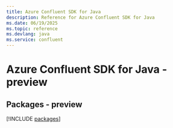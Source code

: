 ```yaml
---
title: Azure Confluent SDK for Java
description: Reference for Azure Confluent SDK for Java
ms.date: 06/19/2025
ms.topic: reference
ms.devlang: java
ms.service: confluent
---
```

# Azure Confluent SDK for Java - preview
## Packages - preview
[!INCLUDE [packages](confluent-index.md)]